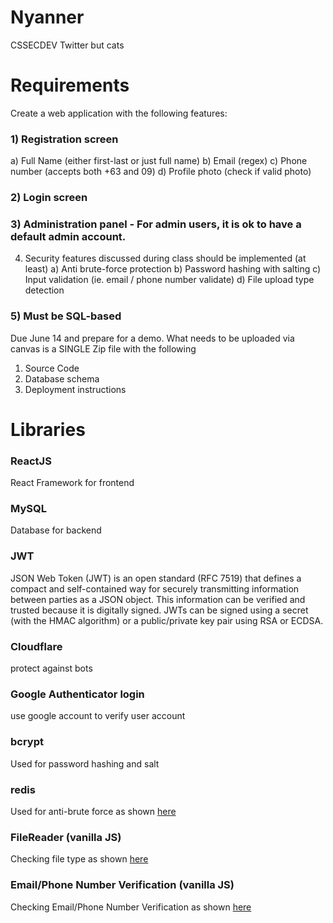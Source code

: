 # Nyanner
CSSECDEV Twitter but cats

# Requirements
Create a web application with the following features:
### 1) Registration screen
a) Full Name (either first-last or just full name)
b) Email (regex)
c) Phone number (accepts both +63 and 09)
d) Profile photo (check if valid photo)

### 2) Login screen

### 3) Administration panel - For admin users, it is ok to have a default admin account.

4) Security features discussed during class should be implemented (at least)
a) Anti brute-force protection
b) Password hashing with salting
c) Input validation (ie. email / phone number validate)
d) File upload type detection

### 5) Must be SQL-based

Due June 14 and prepare for a demo.
What needs to be uploaded via canvas is a SINGLE Zip file with the following
1) Source Code
2) Database schema 
3) Deployment instructions

# Libraries
### ReactJS
React Framework for frontend
### MySQL
Database for backend
### JWT
JSON Web Token (JWT) is an open standard (RFC 7519) that defines a compact and self-contained way for securely transmitting information between parties as a JSON object. This information can be verified and trusted because it is digitally signed. JWTs can be signed using a secret (with the HMAC algorithm) or a public/private key pair using RSA or ECDSA.
### Cloudflare
protect against bots
### Google Authenticator login
use google account to verify user account
### bcrypt
Used for password hashing and salt
### redis
Used for anti-brute force as shown [here](https://stackoverflow.com/questions/19690950/preventing-brute-force-using-node-and-express-js)
### FileReader (vanilla JS)
Checking file type as shown [here](https://stackoverflow.com/questions/18299806/how-to-check-file-mime-type-with-javascript-before-upload)
### Email/Phone Number Verification (vanilla JS)
Checking Email/Phone Number Verification as shown [here](https://stackoverflow.com/questions/32776182/validation-for-email-or-phone-number-for-same-text-field-in-angularjs)